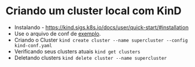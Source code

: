 # Criando um cluster local com KinD

- Instalando - https://kind.sigs.k8s.io/docs/user/quick-start/#installation
- Use o arquivo de conf de [exemplo](https://github.com/getupcloud/kubedrops/blob/main/Episodios/001_KinD/kind-conf.yaml "exemplo").
- Criando o Cluster `kind create cluster --name supercluster --config kind-conf.yaml`
- Verificando seus clusters atuais `kind get clusters`
- Deletando clusters `kind delete cluster --name supercluster`
